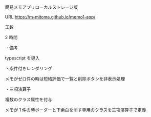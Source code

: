 簡易メモアプリローカルストレージ版

URL
https://m-mitoma.github.io/memo1-app/

工数

2 時間

・備考

typescript を導入

・条件付きレンダリング

メモがゼロ件の時は短絡評価で一覧と削除ボタンを非表示処理

・三項演算子

複数のクラス属性を付与

メモが 1 件の時ボーダーと下余白を消す専用のクラスを三項演算子で定義

